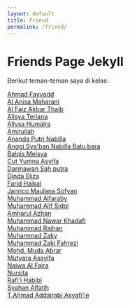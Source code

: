 ```yaml
---
layout: default
title: Friend
permalink: /friend/
---
```



# Friends Page Jekyll

<section class="friends">
  <p>Berikut teman-teman saya di kelas:</p>

  <div class="grid-container">
    <div class="friend-card"><a href="https://ahmadfayyadh.github.io/">Ahmad Fayyadd</a></div>
    <div class="friend-card"><a href="https://alanisamaharani.github.io/">Al Anisa Maharani</a></div>
    <div class="friend-card"><a href="https://alfaizakbar.github.io">Al Faiz Akbar Thaib</a></div>
    <div class="friend-card"><a href="https://alisyateriana.github.io/">Alisya Teriana</a></div>
    <div class="friend-card"><a href="https://allysahumaira.github.io/">Allysa Humaira</a></div>
    <div class="friend-card"><a href="https://amirullah310.github.io/">Amirullah</a></div>
    <div class="friend-card"><a href="https://anandaaputrinabilla.github.io/">Ananda Putri Nabilla</a></div>
    <div class="friend-card"><a href="https://angginabilabatubara.github.io/">Anggi Sya'ban Nabilla Batu bara</a></div>
    <div class="friend-card"><a href="https://balqismisyia.github.io/">Balqis Meisya</a></div>
    <div class="friend-card"><a href="https://cutyumnaassyifa22.github.io/cutyumnaaassyifa.github.io/">Cut Yumna Asyifa</a></div>
    <div class="friend-card"><a href="https://darmawansahputra1.github.io/">Darmawan Sah putra</a></div>
    <div class="friend-card"><a href="https://dindaelz06.github.io/">Dinda Eliza</a></div>
    <div class="friend-card"><a href="https://fared08.github.io">Farid Haikal</a></div>
    <div class="friend-card"><a href="https://janricomaulanas.github.io/">Janrico Maulana Sofyan</a></div>
    <div class="friend-card"><a href="https://muhammadalfaraby06.github.io/">Muhammad Alfaraby</a></div>
    <div class="friend-card"><a href="https://alfsdqi.github.io/">Muhammad Alif Sidqi</a></div>
    <div class="friend-card"><a href="https://amharul.github.io/">Amharul Azhan</a></div>
    <div class="friend-card"><a href="https://khadafimuhammadnawwar.github.io/">Muhammad Nawar Khadafi</a></div>
    <div class="friend-card"><a href="https://mraihanads.github.io/">Muhammad Raihan</a></div>
    <div class="friend-card"><a href="https://muhzakyyy.github.io/">Muhammad Zaky</a></div>
    <div class="friend-card"><a href="https://m-zakifahrezi.github.io/">Muhammad Zaki Fahrezi</a></div>
    <div class="friend-card"><a href="https://mudaabrar.github.io/">Mohd. Muda Abrar</a></div>
    <div class="friend-card"><a href="https://mutyaraassyifa.github.io/">Mutyara Assyifa</a></div>
    <div class="friend-card"><a href="https://najwaal-fajra.github.io/">Najwa Al Fajra</a></div>
    <div class="friend-card"><a href="https://nursitaaa.github.io/">Nursita</a></div>
    <div class="friend-card"><a href="https://rafi-i-habibi.github.io/">Rafi'i Habibi</a></div>
    <div class="friend-card"><a href="https://syahanalfatih.github.io/">Syahan Alfatih</a></div>
    <div class="friend-card"><a href="https://addairabi.github.io/">T.Ahmad Addairabi Asyafi'ie</a></div>
  </div>
</section>
